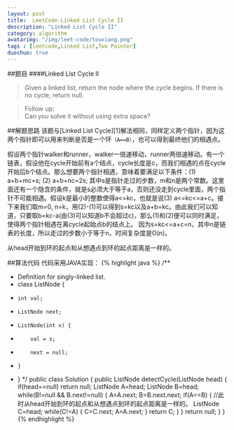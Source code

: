 ```yaml
---
layout: post
title:  LeetCode-Linked List Cycle II
description: "Linked List Cycle II"
category: algorithm
avatarimg: "/img/leet-code/touxiang.png"
tags : [leetcode,Linked List,Two Pointer]
duoshuo: true
---
```

##题目
####Linked List Cycle II
>Given a linked list, return the node where the cycle begins. If there is no cycle, return null.

>Follow up:   
>Can you solve it without using extra space?
<!-- more -->
	
##解题思路
该题与[Linked List Cycle][1]解法相同，同样定义两个指针，因为这两个指针即可以用来判断是否是一个环`（A==B）`，也可以得到最终他们的相遇点。

假设两个指针walker和runner，walker一倍速移动，runner两倍速移动。有一个链表，假设他在cycle开始前有a个结点，cycle长度是c，而我们相遇的点在cycle开始后b个结点。那么想要两个指针相遇，意味着要满足以下条件：(1) a+b+mc=s; (2) a+b+nc=2s; 其中s是指针走过的步数，m和n是两个常数。这里面还有一个隐含的条件，就是s必须大于等于a，否则还没走到cycle里面，两个指针不可能相遇。假设k是最小的整数使得a<=kc，也就是说(3) a<=kc<=a+c。接下来我们取m=0, n=k，用(2)-(1)可以得到s=kc以及a+b=kc。由此我们可以知道，只要取b=kc-a(由(3)可以知道b不会超过c)，那么(1)和(2)便可以同时满足，使得两个指针相遇在离cycle起始点b的结点上。
因为s=kc<=a+c=n，其中n是链表的长度，所以走过的步数小于等于n，时间复杂度是O(n)。

从head开始到环的起点和从想遇点到环的起点距离是一样的。

##算法代码
代码采用JAVA实现： 
{% highlight java %}
/**
 * Definition for singly-linked list.
 * class ListNode {
 *     int val;
 *     ListNode next;
 *     ListNode(int x) {
 *         val = x;
 *         next = null;
 *     }
 * }
 */
public class Solution {
    public ListNode detectCycle(ListNode head) {
        if(head==null)
        	return null;
        ListNode A=head;
        ListNode B=head;
        while(B!=null && B.next!=null)
        {
        	A=A.next;
        	B=B.next.next;
        	if(A==B)
        	{
        		//此时从head开始到环的起点和从想遇点到环的起点距离是一样的。
        		ListNode C=head;
        		while(C!=A)
        		{
        			C=C.next;
        			A=A.next;
        		}
        		return C;
        	}
        }
        return null;
    }
}
{% endhighlight %}






